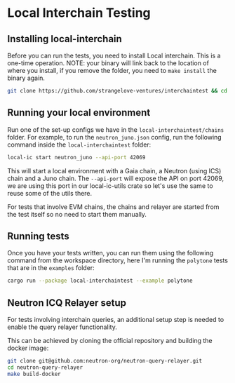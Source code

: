 # Local Interchain Testing

## Installing local-interchain

Before you can run the tests, you need to install Local interchain. This is a one-time operation. NOTE: your binary will link back to the location of where you install, if you remove the folder, you need to `make install` the binary again.

```bash
git clone https://github.com/strangelove-ventures/interchaintest && cd interchaintest/local-interchain && make install
```

## Running your local environment

Run one of the set-up configs we have in the `local-interchaintest/chains` folder. For example, to run the `neutron_juno.json` config, run the following command inside the `local-interchaintest` folder:

```bash
local-ic start neutron_juno --api-port 42069
```

This will start a local environment with a Gaia chain, a Neutron (using ICS) chain and a Juno chain. The `--api-port` will expose the API on port 42069, we are using this port in our local-ic-utils crate so let's use the same to reuse some of the utils there.

For tests that involve EVM chains, the chains and relayer are started from the test itself so no need to start them manually.

## Running tests

Once you have your tests written, you can run them using the following command from the workspace directory, here I'm running the `polytone` tests that are in the `examples` folder:

```bash
cargo run --package local-interchaintest --example polytone
```

## Neutron ICQ Relayer setup

For tests involving interchain queries, an additional setup step is needed
to enable the query relayer functionality.

This can be achieved by cloning the official repository and building
the docker image:

```sh
git clone git@github.com:neutron-org/neutron-query-relayer.git
cd neutron-query-relayer
make build-docker
```
